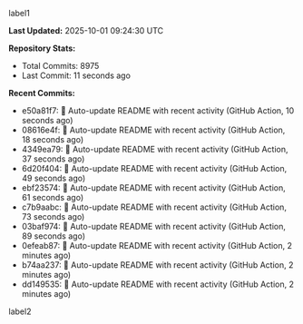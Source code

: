 
label1 
<!-- ACTIVITY_START -->
**Last Updated:** 2025-10-01 09:24:30 UTC

**Repository Stats:**
- Total Commits: 8975
- Last Commit: 11 seconds ago

**Recent Commits:**
- e50a81f7: 🤖 Auto-update README with recent activity (GitHub Action, 10 seconds ago)
- 08616e4f: 🤖 Auto-update README with recent activity (GitHub Action, 18 seconds ago)
- 4349ea79: 🤖 Auto-update README with recent activity (GitHub Action, 37 seconds ago)
- 6d20f404: 🤖 Auto-update README with recent activity (GitHub Action, 49 seconds ago)
- ebf23574: 🤖 Auto-update README with recent activity (GitHub Action, 61 seconds ago)
- c7b9aabc: 🤖 Auto-update README with recent activity (GitHub Action, 73 seconds ago)
- 03baf974: 🤖 Auto-update README with recent activity (GitHub Action, 89 seconds ago)
- 0efeab87: 🤖 Auto-update README with recent activity (GitHub Action, 2 minutes ago)
- b74aa237: 🤖 Auto-update README with recent activity (GitHub Action, 2 minutes ago)
- dd149535: 🤖 Auto-update README with recent activity (GitHub Action, 2 minutes ago)
<!-- ACTIVITY_END -->

label2
